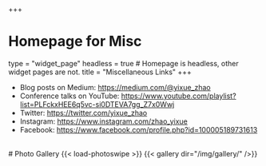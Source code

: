 +++
# Homepage for Misc
type = "widget_page"
headless = true  # Homepage is headless, other widget pages are not.
title = "Miscellaneous Links"
+++

- Blog posts on Medium: https://medium.com/@yixue_zhao
- Conference talks on YouTube: https://www.youtube.com/playlist?list=PLFckxHEE6q5vc-si0DTEVA7gg_Z7x0Wwj
- Twitter: https://twitter.com/yixue_zhao
- Instagram: https://www.instagram.com/zhao_yixue
- Facebook: https://www.facebook.com/profile.php?id=100005189731613

<br/>
# Photo Gallery
{{< load-photoswipe >}}
{{< gallery dir="/img/gallery/" />}}
<!--
{{< gallery >}}
  {{< figure src="img/gallery/GHC2015.jpg" caption="Grace Hopper Celebration 2015">}}
  {{< figure src="img/gallery/GradCohort2017.jpg" caption="Grad Cohort 2017">}}
  {{< figure src="img/gallery/MOBILESoft2017.jpg" caption="MOBILESoft2017 SRC Gold Medal">}}
  {{< figure src="img/gallery/TA_Award.jpg" caption="Jenny Wang Excellence in Teaching Award">}}
  {{< figure src="img/gallery/WiSE_Merit_Award.jpg" caption="WiSE Merit Award">}}
  {{< figure src="img/gallery/ASE2018.jpg" caption="Presenting at ASE 2018">}}
{{< /gallery >}}
-->
